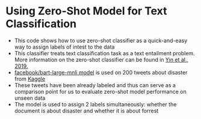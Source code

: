 # Using Zero-Shot Model for Text Classification

* This code shows how to use zero-shot classifier as a quick-and-easy way to assign labels of intest to the data
* This classifier treats text classification task as a text entailment problem. More information on the zero-shot classifier can be found in [Yin et al., 2019.](https://arxiv.org/abs/1909.00161)
* [facebook/bart-large-mnli model](https://huggingface.co/facebook/bart-large-mnli) is used on 200 tweets about disaster from [Kaggle](https://www.kaggle.com/competitions/nlp-getting-started/data)
* These tweets have been already labeled and thus can serve as a comparison point for us to evaluate zero-shot model performance on unseen data
* The model is used to assign 2 labels simultaneously: whether the document is about disaster and whether it is about forrest
